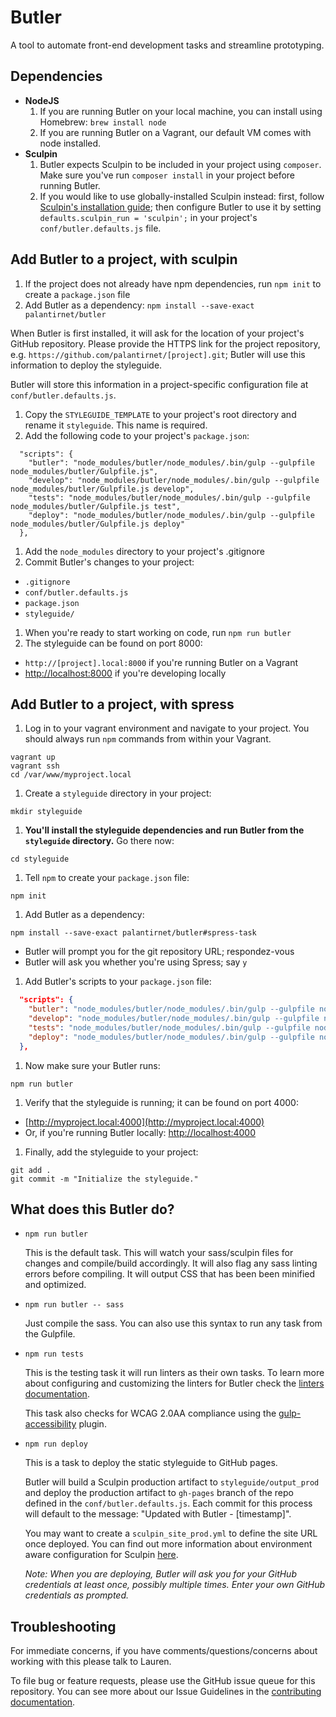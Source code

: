 # Butler

A tool to automate front-end development tasks and streamline prototyping.

## Dependencies

* **NodeJS**
  1. If you are running Butler on your local machine, you can install using Homebrew: `brew install node`
  1. If you are running Butler on a Vagrant, our default VM comes with node installed.
* **Sculpin**
  1. Butler expects Sculpin to be included in your project using `composer`. Make sure you've run `composer install` in your project before running Butler.
  1. If you would like to use globally-installed Sculpin instead: first, follow [Sculpin's installation guide](https://sculpin.io/getstarted/); then configure Butler to use it by setting `defaults.sculpin_run = 'sculpin';` in your project's `conf/butler.defaults.js` file.

## Add Butler to a project, with sculpin

1. If the project does not already have npm dependencies, run `npm init` to create a `package.json` file
1. Add Butler as a dependency: `npm install --save-exact palantirnet/butler`

  When Butler is first installed, it will ask for the location of your project's GitHub repository. Please provide the HTTPS link for the project repository, e.g. `https://github.com/palantirnet/[project].git`; Butler will use this information to deploy the styleguide.

  Butler will store this information in a project-specific configuration file at `conf/butler.defaults.js`.

1. Copy the `STYLEGUIDE_TEMPLATE` to your project's root directory and rename it `styleguide`. This name is required.
1. Add the following code to your project's `package.json`:

  ````
    "scripts": {
      "butler": "node_modules/butler/node_modules/.bin/gulp --gulpfile node_modules/butler/Gulpfile.js",
      "develop": "node_modules/butler/node_modules/.bin/gulp --gulpfile node_modules/butler/Gulpfile.js develop",
      "tests": "node_modules/butler/node_modules/.bin/gulp --gulpfile node_modules/butler/Gulpfile.js test",
      "deploy": "node_modules/butler/node_modules/.bin/gulp --gulpfile node_modules/butler/Gulpfile.js deploy"
    },
  ````
1. Add the `node_modules` directory to your project's .gitignore
1. Commit Butler's changes to your project:
  * `.gitignore`
  * `conf/butler.defaults.js`
  * `package.json`
  * `styleguide/`
1. When you're ready to start working on code, run `npm run butler`
1. The styleguide can be found on port 8000:
  * `http://[project].local:8000` if you're running Butler on a Vagrant
  * [http://localhost:8000](http://localhost:8000) if you're developing locally

## Add Butler to a project, with spress

1. Log in to your vagrant environment and navigate to your project. You should always run `npm` commands from within your Vagrant.

  ```
vagrant up
vagrant ssh
cd /var/www/myproject.local
```
1. Create a `styleguide` directory in your project:

  ```
mkdir styleguide
```
1. **You'll install the styleguide dependencies and run Butler from the `styleguide` directory.** Go there now:

  ```
cd styleguide
```
1. Tell `npm` to create your `package.json` file:

  ```
npm init
```
1. Add Butler as a dependency:

  ```
npm install --save-exact palantirnet/butler#spress-task
```
  * Butler will prompt you for the git repository URL; respondez-vous
  * Butler will ask you whether you're using Spress; say `y`
1. Add Butler's scripts to your `package.json` file:

  ```json
    "scripts": {
      "butler": "node_modules/butler/node_modules/.bin/gulp --gulpfile node_modules/butler/Gulpfile.js",
      "develop": "node_modules/butler/node_modules/.bin/gulp --gulpfile node_modules/butler/Gulpfile.js develop",
      "tests": "node_modules/butler/node_modules/.bin/gulp --gulpfile node_modules/butler/Gulpfile.js test",
      "deploy": "node_modules/butler/node_modules/.bin/gulp --gulpfile node_modules/butler/Gulpfile.js deploy"
    },
```
1. Now make sure your Butler runs:

  ```
npm run butler
```
1. Verify that the styleguide is running; it can be found on port 4000:
  * [http://myproject.local:4000](http://myproject.local:4000)
  * Or, if you're running Butler locally: [http://localhost:4000](http://localhost:4000)
1. Finally, add the styleguide to your project:

  ```
git add .
git commit -m "Initialize the styleguide."
```

## What does this Butler do?

* `npm run butler`

  This is the default task. This will watch your sass/sculpin files for changes and compile/build accordingly. It will also flag any sass linting errors before compiling. It will output CSS that has been been minified and optimized.

* `npm run butler -- sass`

  Just compile the sass. You can also use this syntax to run any task from the Gulpfile.

* `npm run tests`

  This is the testing task it will run linters as their own tasks. To learn more about configuring and customizing the linters for Butler check the [linters documentation](/docs/LINTERS.md).

  This task also checks for WCAG 2.0AA compliance using the [gulp-accessibility](https://github.com/yargalot/gulp-accessibility) plugin.

* `npm run deploy`

  This is a task to deploy the static styleguide to GitHub pages.

  Butler will build a Sculpin production artifact to `styleguide/output_prod` and deploy the production artifact to `gh-pages` branch of the repo defined in the `conf/butler.defaults.js`. Each commit for this process will default to the message: "Updated with Butler - [timestamp]".

  You may want to create a `sculpin_site_prod.yml` to define the site URL once deployed. You can find out more information about environment aware configuration for Sculpin [here](https://sculpin.io/documentation/configuration/).

  *Note: When you are deploying, Butler will ask you for your GitHub credentials at least once, possibly multiple times. Enter your own GitHub credentials as prompted.*

## Troubleshooting

For immediate concerns, if you have comments/questions/concerns about working with this please talk to Lauren.

To file bug or feature requests, please use the GitHub issue queue for this repository. You can see more about our Issue Guidelines in the [contributing documentation](/docs/CONTRIBUTING.md).
